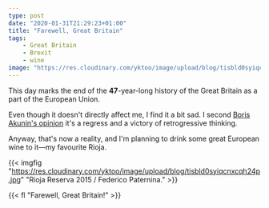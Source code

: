 ```yaml
---
type: post
date: "2020-01-31T21:29:23+01:00"
title: "Farewell, Great Britain"
tags:
    - Great Britain
    - Brexit
    - wine
image: "https://res.cloudinary.com/yktoo/image/upload/blog/tisbld0syiqcnxcqh24p.jpg"
---
```


This day marks the end of the **47**-year-long history of the Great Britain as a part of the European Union.

Even though it doesn't directly affect me, I find it a bit sad. I second [Boris Akunin's opinion](https://www.facebook.com/photo.php?fbid=1507974016019273&set=a.100672046749484&type=3) it's a regress and a victory of retrogressive thinking.

<!--more-->

Anyway, that's now a reality, and I'm planning to drink some great European wine to it—my favourite Rioja.

{{< imgfig "https://res.cloudinary.com/yktoo/image/upload/blog/tisbld0syiqcnxcqh24p.jpg" "Rioja Reserva 2015 / Federico Paternina." >}}

{{< fl "Farewell, Great Britain!" >}}
